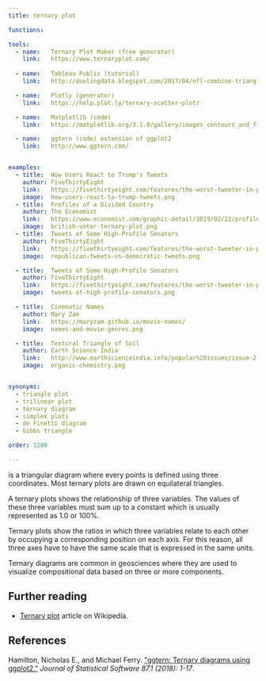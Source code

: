 ```yaml
---
title: ternary plot

functions:

tools:
  - name:   Ternary Plot Maker (free generator)
    link:   https://www.ternaryplot.com/
    
  - name:   Tableau Public (tutorial)
    link:   http://duelingdata.blogspot.com/2017/04/nfl-combine-triangleternary-plot.html

  - name:   Plotly (generator)
    link:   https://help.plot.ly/ternary-scatter-plot/

  - name:   Matplotlib (code)
    link:   https://matplotlib.org/3.1.0/gallery/images_contours_and_fields/triinterp_demo.html#sphx-glr-gallery-images-contours-and-fields-triinterp-demo-py

  - name:   ggtern (code) extension of ggplot2
    link:   http://www.ggtern.com/


examples:
  - title:  How Users React to Trump's Tweets
    author: FiveThirtyEight
    link:   https://fivethirtyeight.com/features/the-worst-tweeter-in-politics-isnt-trump/
    image:  how-users-react-to-trump-tweets.png
  - title:  Profiles of a Divided Country
    author: The Economist
    link:   https://www.economist.com/graphic-detail/2019/02/22/profiles-of-a-divided-country
    image:  british-voter-ternary-plot.png
  - title:  Tweets of Some High-Profile Senators
    author: FiveThirtyEight
    link:   https://fivethirtyeight.com/features/the-worst-tweeter-in-politics-isnt-trump/
    image:  republican-tweets-vs-democratic-tweets.png

  - title:  Tweets of Some High-Profile Senators
    author: FiveThirtyEight
    link:   https://fivethirtyeight.com/features/the-worst-tweeter-in-politics-isnt-trump/
    image:  tweets-of-high-profile-senators.png

  - title:  Cinematic Names
    author: Mary Zam
    link:   https://maryzam.github.io/movie-names/
    image:  names-and-movie-genres.png

  - title:  Textural Triangle of Soil
    author: Earth Science India
    link:   http://www.earthscienceindia.info/popular%20issues/issue-2.pdf
    image:  organic-chemistry.png


synonyms:
  - triangle plot
  - trilinear plot
  - ternary diagram
  - simplex plots
  - de Finetti diagram
  - Gibbs triangle

order: 1200

---
```

is a triangular diagram where every points is defined using three coordinates. Most ternary plots are drawn on equilateral triangles. 


<!--more-->
A ternary plots shows the relationship of three variables. The values of these three variables must sum up to a constant which is usually represented as 1.0 or 100%.

Ternary plots show the ratios in which three variables relate to each other by occupying a corresponding position on each axis. For this reason, all three axes have to have the same scale that is expressed in the same units.

Ternary diagrams are common in geosciences where they are used to visualize compositional data based on three or more components.


## Further reading
- [Ternary plot](https://en.wikipedia.org/wiki/Ternary_plot) article on Wikipedia.

## References
Hamilton, Nicholas E., and Michael Ferry. ["ggtern: Ternary diagrams using ggplot2."](https://www.researchgate.net/profile/Nicholas_Hamilton5/publication/329804192_ggtern_Ternary_Diagrams_Using_ggplot2/links/5c1e274292851c22a33e6d65/ggtern-Ternary-Diagrams-Using-ggplot2.pdf) *Journal of Statistical Software 87.1 (2018): 1-17*.
